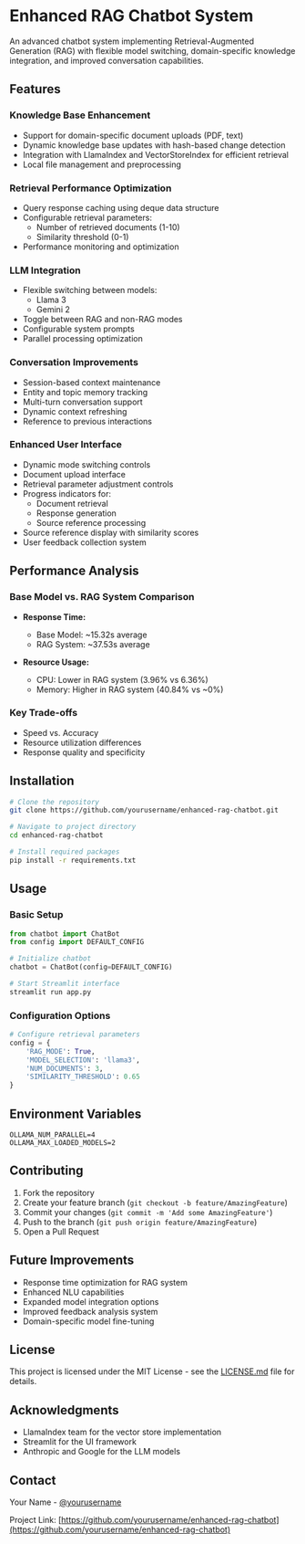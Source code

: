 # Enhanced RAG Chatbot System

An advanced chatbot system implementing Retrieval-Augmented Generation (RAG) with flexible model switching, domain-specific knowledge integration, and improved conversation capabilities.

## Features

### Knowledge Base Enhancement
- Support for domain-specific document uploads (PDF, text)
- Dynamic knowledge base updates with hash-based change detection
- Integration with LlamaIndex and VectorStoreIndex for efficient retrieval
- Local file management and preprocessing

### Retrieval Performance Optimization
- Query response caching using deque data structure
- Configurable retrieval parameters:
  - Number of retrieved documents (1-10)
  - Similarity threshold (0-1)
- Performance monitoring and optimization

### LLM Integration
- Flexible switching between models:
  - Llama 3
  - Gemini 2
- Toggle between RAG and non-RAG modes
- Configurable system prompts
- Parallel processing optimization

### Conversation Improvements
- Session-based context maintenance
- Entity and topic memory tracking
- Multi-turn conversation support
- Dynamic context refreshing
- Reference to previous interactions

### Enhanced User Interface
- Dynamic mode switching controls
- Document upload interface
- Retrieval parameter adjustment controls
- Progress indicators for:
  - Document retrieval
  - Response generation
  - Source reference processing
- Source reference display with similarity scores
- User feedback collection system

## Performance Analysis

### Base Model vs. RAG System Comparison
- **Response Time:**
  - Base Model: ~15.32s average
  - RAG System: ~37.53s average

- **Resource Usage:**
  - CPU: Lower in RAG system (3.96% vs 6.36%)
  - Memory: Higher in RAG system (40.84% vs ~0%)

### Key Trade-offs
- Speed vs. Accuracy
- Resource utilization differences
- Response quality and specificity

## Installation

```bash
# Clone the repository
git clone https://github.com/yourusername/enhanced-rag-chatbot.git

# Navigate to project directory
cd enhanced-rag-chatbot

# Install required packages
pip install -r requirements.txt
```

## Usage

### Basic Setup
```python
from chatbot import ChatBot
from config import DEFAULT_CONFIG

# Initialize chatbot
chatbot = ChatBot(config=DEFAULT_CONFIG)

# Start Streamlit interface
streamlit run app.py
```

### Configuration Options
```python
# Configure retrieval parameters
config = {
    'RAG_MODE': True,
    'MODEL_SELECTION': 'llama3',
    'NUM_DOCUMENTS': 3,
    'SIMILARITY_THRESHOLD': 0.65
}
```

## Environment Variables
```
OLLAMA_NUM_PARALLEL=4
OLLAMA_MAX_LOADED_MODELS=2
```

## Contributing
1. Fork the repository
2. Create your feature branch (`git checkout -b feature/AmazingFeature`)
3. Commit your changes (`git commit -m 'Add some AmazingFeature'`)
4. Push to the branch (`git push origin feature/AmazingFeature`)
5. Open a Pull Request

## Future Improvements
- Response time optimization for RAG system
- Enhanced NLU capabilities
- Expanded model integration options
- Improved feedback analysis system
- Domain-specific model fine-tuning

## License
This project is licensed under the MIT License - see the [LICENSE.md](LICENSE.md) file for details.

## Acknowledgments
- LlamaIndex team for the vector store implementation
- Streamlit for the UI framework
- Anthropic and Google for the LLM models

## Contact
Your Name - [@yourusername](https://github.com/yourusername)

Project Link: [https://github.com/yourusername/enhanced-rag-chatbot](https://github.com/yourusername/enhanced-rag-chatbot)
